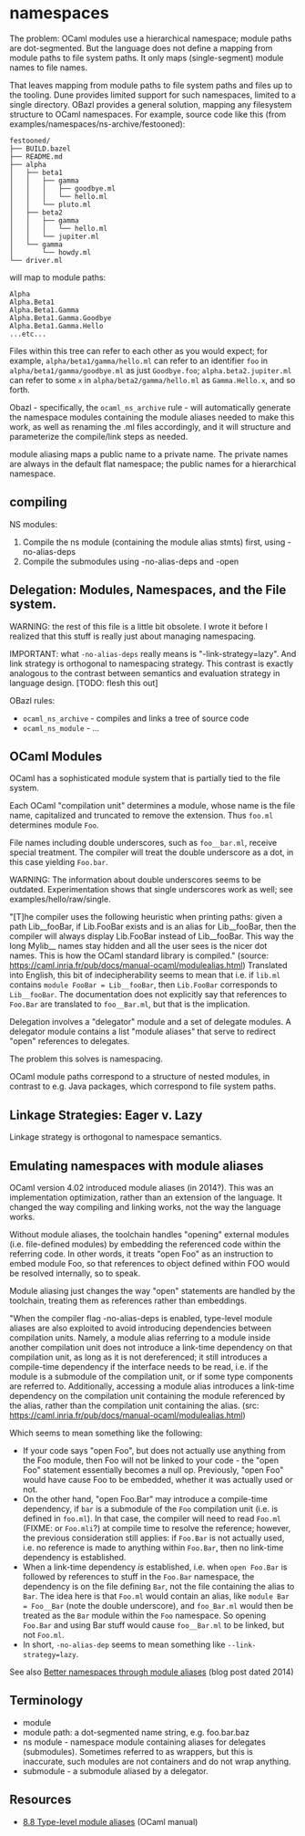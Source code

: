 # namespaces

The problem: OCaml modules use a hierarchical namespace; module paths
are dot-segmented. But the language does not define a mapping from
module paths to file system paths.  It only maps (single-segment)
module names to file names.

That leaves mapping from module paths to file system paths and files
up to the tooling.  Dune provides limited support for such namespaces,
limited to a single directory.  OBazl provides a general solution,
mapping any filesystem structure to OCaml namespaces.  For example,
source code like this (from examples/namespaces/ns-archive/festooned):

```
festooned/
├── BUILD.bazel
├── README.md
├── alpha
│   ├── beta1
│   │   ├── gamma
│   │   │   ├── goodbye.ml
│   │   │   └── hello.ml
│   │   └── pluto.ml
│   ├── beta2
│   │   ├── gamma
│   │   │   └── hello.ml
│   │   └── jupiter.ml
│   └── gamma
│       └── howdy.ml
└── driver.ml

```

will map to module paths:

```
Alpha
Alpha.Beta1
Alpha.Beta1.Gamma
Alpha.Beta1.Gamma.Goodbye
Alpha.Beta1.Gamma.Hello
...etc...
```

Files within this tree can refer to each other as you would expect;
for example, `alpha/beta1/gamma/hello.ml` can refer to an identifier
`foo` in `alpha/beta1/gamma/goodbye.ml` as just `Goodbye.foo`;
`alpha.beta2.jupiter.ml` can refer to some `x` in
`alpha/beta2/gamma/hello.ml` as `Gamma.Hello.x`, and so forth.

Obazl - specifically, the `ocaml_ns_archive` rule - will automatically
generate the namespace modules containing the module aliases needed to
make this work, as well as renaming the .ml files accordingly, and it
will structure and parameterize the compile/link steps as needed.

module aliasing maps a public name to a private name.  The private
names are always in the default flat namespace; the public names for a
hierarchical namespace.

## compiling

NS modules:

1. Compile the ns module (containing the module alias stmts) first, using -no-alias-deps
2. Compile the submodules using -no-alias-deps and -open <ns module>

## Delegation: Modules, Namespaces, and the File system.

WARNING: the rest of this file is a little bit obsolete.  I wrote it before I
realized that this stuff is really just about managing namespacing.

IMPORTANT: what `-no-alias-deps` really means is
"-link-strategy=lazy".  And link strategy is orthogonal to namespacing
strategy.  This contrast is exactly analogous to the contrast between
semantics and evaluation strategy in language design.  [TODO: flesh
this out]

OBazl rules:

* `ocaml_ns_archive` - compiles and links a tree of source code
* `ocaml_ns_module` - ...

## OCaml Modules

OCaml has a sophisticated module system that is partially tied to the file system.

Each OCaml "compilation unit" determines a module, whose name is the
file name, capitalized and truncated to remove the extension.  Thus
`foo.ml` determines module `Foo`.

File names including double underscores, such as `foo__bar.ml`,
receive special treatment.  The compiler will treat the double
underscore as a dot, in this case yielding `Foo.bar`.

WARNING: The information about double underscores seems to be
outdated.  Experimentation shows that single underscores work as well;
see examples/hello/raw/single.

"[T]he compiler uses the following heuristic when printing paths:
given a path Lib__fooBar, if Lib.FooBar exists and is an alias for
Lib__fooBar, then the compiler will always display Lib.FooBar instead
of Lib__fooBar. This way the long Mylib__ names stay hidden and all
the user sees is the nicer dot names. This is how the OCaml standard
library is compiled." (source:
https://caml.inria.fr/pub/docs/manual-ocaml/modulealias.html)
Translated into English, this bit of indecipherability seems to mean
that i.e. if `lib.ml` contains `module FooBar = Lib__fooBar`, then
`Lib.FooBar` corresponds to `Lib__fooBar`.  The documentation does not
explicitly say that references to `Foo.Bar` are translated to
`foo__Bar.ml`, but that is the implication.

Delegation involves a "delegator" module and a set of delegate modules.
A delegator module contains a list "module aliases" that serve to
redirect "open" references to delegates.

The problem this solves is namespacing.

OCaml module paths correspond to a structure of nested modules, in contrast to
e.g. Java packages, which correspond to file system paths.

## Linkage Strategies: Eager v. Lazy

Linkage strategy is orthogonal to namespace semantics.

## Emulating namespaces with module aliases

OCaml version 4.02 introduced module aliases (in 2014?).  This was an
implementation optimization, rather than an extension of the language.
It changed the way compiling and linking works, not the way the
language works.

Without module aliases, the toolchain handles "opening" external
modules (i.e.  file-defined modules) by embedding the referenced code
within the referring code. In other words, it treats "open Foo" as an
instruction to embed module Foo, so that references to object defined
within FOO would be resolved internally, so to speak.

Module aliasing just changes the way "open" statements are handled by
the toolchain, treating them as references rather than embeddings.

"When the compiler flag -no-alias-deps is enabled, type-level module
aliases are also exploited to avoid introducing dependencies between
compilation units. Namely, a module alias referring to a module inside
another compilation unit does not introduce a link-time dependency on
that compilation unit, as long as it is not dereferenced; it still
introduces a compile-time dependency if the interface needs to be
read, i.e. if the module is a submodule of the compilation unit, or if
some type components are referred to. Additionally, accessing a module
alias introduces a link-time dependency on the compilation unit
containing the module referenced by the alias, rather than the
compilation unit containing the alias. (src:
https://caml.inria.fr/pub/docs/manual-ocaml/modulealias.html)

Which seems to mean something like the following:

* If your code says "open Foo", but does not actually use anything
  from the Foo module, then Foo will not be linked to your code - the
  "open Foo" statement essentially becomes a null op.  Previously,
  "open Foo" would have cause Foo to be embedded, whether it was
  actually used or not.
* On the other hand, "open Foo.Bar" may introduce a compile-time
  dependency, if `bar` is a submodule of the `Foo` compilation unit
  (i.e. is defined in `foo.ml`).  In that case, the compiler will need
  to read `Foo.ml` (FIXME: or `Foo.mli`?) at compile time to resolve
  the reference; however, the previous consideration still applies: if
  `Foo.Bar` is not actually used, i.e. no reference is made to
  anything within `Foo.Bar`, then no link-time dependency is established.
* When a link-time dependency _is_ established, i.e. when `open
  Foo.Bar` is followed by references to stuff in the `Foo.Bar`
  namespace, the dependency is on the file defining `Bar`, not the
  file containing the alias to `Bar`.  The idea here is that `Foo.ml`
  would contain an alias, like `module Bar = Foo__Bar` (note the
  double underscore), and `foo_Bar.ml` would then be treated as the
  `Bar` module within the `Foo` namespace. So opening `Foo.Bar` and
  using Bar stuff would cause `foo__Bar.ml` to be linked, but not
  `Foo.ml`.
* In short, `-no-alias-dep` seems to mean something like
  `--link-strategy=lazy`.

See also [Better namespaces through module
aliases](https://blog.janestreet.com/better-namespaces-through-module-aliases/)
(blog post dated 2014)


## Terminology

* module
* module path: a dot-segmented name string, e.g. foo.bar.baz
* ns module - namespace module containing aliases for delegates (submodules).
  Sometimes referred to as wrappers, but this is inaccurate, such
  modules are not containers and do not wrap anything.
* submodule - a submodule aliased by a delegator.

## Resources

* [8.8  Type-level module aliases](https://caml.inria.fr/pub/docs/manual-ocaml/modulealias.html) (OCaml manual)
